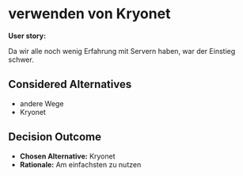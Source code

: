 # verwenden von Kryonet

**User story:**

Da wir alle noch wenig Erfahrung mit Servern haben, war der Einstieg schwer.

## Considered Alternatives

* andere Wege
* Kryonet

## Decision Outcome

* **Chosen Alternative:** Kryonet
* **Rationale:** Am einfachsten zu nutzen
